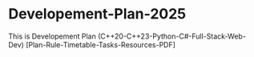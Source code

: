 # Developement-Plan-2025
This is Developement Plan (C++20-C++23-Python-C#-Full-Stack-Web-Dev) [Plan-Rule-Timetable-Tasks-Resources-PDF]
